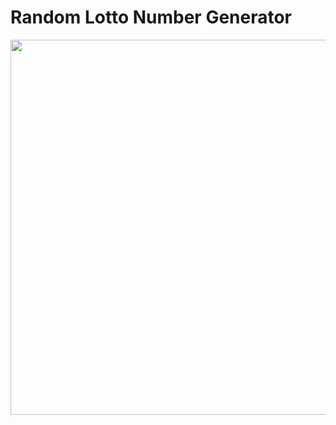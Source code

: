 # Random Lotto Number Generator
<img src="https://user-images.githubusercontent.com/17459164/174212076-a2a007e8-e993-4850-aac5-07136e4a3af2.png"  width="600px">
